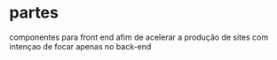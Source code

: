 # partes
componentes para front end afim de
acelerar a produção de sites com intençao de focar apenas no back-end
